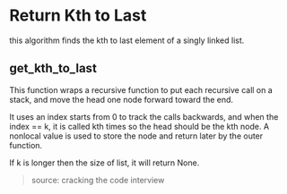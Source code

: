 # Return Kth to Last

this algorithm finds the kth to last element of a singly linked list.

## get_kth_to_last

This function wraps a recursive function to put each recursive call on a stack, and move the head one node forward
toward the end.

It uses an index starts from 0 to track the calls backwards, and when the index == k, it is called kth times so the 
head should be the kth node. A nonlocal value is used to store the node and return later by the outer function.

If k is longer then the size of list, it will return None.



> source: cracking the code interview